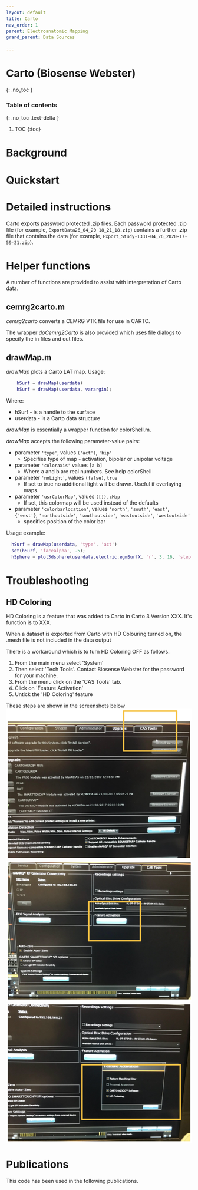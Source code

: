 ```yaml
---
layout: default
title: Carto
nav_order: 1
parent: Electroanatomic Mapping
grand_parent: Data Sources

---
```


# Carto (Biosense Webster)
{: .no_toc }

### Table of contents
{: .no_toc .text-delta }

1. TOC
{:toc}

# Background

# Quickstart

# Detailed instructions
Carto exports password protected .zip files. Each password protected .zip file (for example, ```ExportData26_04_20 18_21_18.zip```) contains a further .zip file that contains the data (for example, ```Export_Study-1331-04_26_2020-17-59-21.zip```).

# Helper functions
A number of functions are provided to assist with interpretation of Carto data.

## cemrg2carto.m
*cemrg2carto* converts a CEMRG VTK file for use in CARTO.

The wrapper *doCemrg2Carto* is also provided which uses file dialogs to specify the in files and out files.

## drawMap.m
*drawMap* plots a Carto LAT map. Usage:
```matlab
    hSurf = drawMap(userdata)
    hSurf = drawMap(userdata, varargin);
```
Where:
* hSurf - is a handle to the surface
* userdata - is a Carto data structure

*drawMap* is essentially a wrapper function for colorShell.m.

*drawMap* accepts the following parameter-value pairs:
- parameter ```'type'```, values ```('act')```, ```'bip'```
  - Specifies type of map - activation, bipolar or unipolar voltage
- parameter ```'coloraxis'``` values ```[a b]```
  - Where a and b are real numbers. See help colorShell
- parameter ```'noLight'```, values ```(false)```, ```true```
  - If set to true no additional light will be drawn. Useful if overlaying maps.
- parameter ```'usrColorMap'```, values ```([])```, ```cMap```
  - If set, this colormap will be used instead of the defaults
- parameter ```'colorbarlocation'```, values ```'north'```, ```'south'```, ```'east'```, ```{'west'}```, ```'northoutside'```, ```'southoutside'```, ```'eastoutside'```, ```'westoutside'```
  - specifies position of the color bar

Usage example:
```matlab
  hSurf = drawMap(userdata, 'type', 'act')
  set(hSurf, 'facealpha', .5);
  hSphere = plot3dsphere(userdata.electric.egmSurfX, 'r', 3, 16, 'stepthrough', true)
```
# Troubleshooting

## HD Coloring

HD Coloring is a feature that was added to Carto in Carto 3 Version XXX. It's function is to XXX.

When a dataset is exported from Carto with HD Colouring turned on, the .mesh file is not included in the data output

There is a workaround which is to turn HD Coloring OFF as follows.

1. From the main menu select 'System'
2. Then select 'Tech Tools'. Contact Biosense Webster for the password for your machine.
3. From the menu click on the 'CAS Tools' tab.
4. Click on 'Feature Activation'
5. Untick the 'HD Coloring' feature

These steps are shown in the screenshots below
![](/assets/images/cas-tools-tab.png)
![](/assets/images/feature-activation.png)
![](/assets/images/hd-coloring-feature.png)

# Publications

This code has been used in the following publications.
